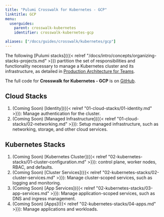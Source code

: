 ```yaml
---
title: "Pulumi Crosswalk for Kubernetes - GCP"
linktitle: GCP
menu:
  userguides:
    parent: crosswalk-kubernetes
    identifier: crosswalk-kubernetes-gcp

aliases: ["/docs/guides/crosswalk/kubernetes/gcp"]
---
```


The following [Pulumi stacks]({{< relref
"/docs/intro/concepts/organizing-stacks-projects.md" >}}) partition the set of
responsibilities and functionality necessary to manage a Kubernetes cluster and
its infrastructure, as detailed in [Production Architecture for Teams][prod-arch-for-teams].

The full code for **Crosswalk for Kubernetes - GCP** is on [GitHub][gh-repo].

## Cloud Stacks

  1. (Coming Soon) [Identity]({{< relref "01-cloud-stacks/01-identity.md" >}}): Manage authentication for the cluster.
  1. (Coming Soon) [Managed Infrastructure]({{< relref "01-cloud-stacks/02-networking.md" >}}): Setup managed infrastructure, such as networking, storage, and other cloud services.

## Kubernetes Stacks
  1. (Coming Soon) [Kubernetes Cluster]({{< relref "02-kubernetes-stacks/01-cluster-configuration.md" >}}):  control plane, worker nodes, RBAC, and defaults.
  1. (Coming Soon) [Cluster Services]({{< relref "02-kubernetes-stacks/02-cluster-services.md" >}}): Manage cluster-scoped services, such as logging and monitoring.
  1. (Coming Soon) [App Services]({{< relref "02-kubernetes-stacks/03-app-services.md" >}}): Manage application-scoped services, such as DNS and ingress management. 
  1. (Coming Soon) [Apps]({{< relref "02-kubernetes-stacks/04-apps.md" >}}): Manage applications and workloads.  

[gh-repo]: https://github.com/metral/kubernetes-the-prod-way/tree/metral/crosswalk/gcp
[prod-arch-for-teams]: /docs/guides/crosswalk/kubernetes/introduction/01-architecture/
